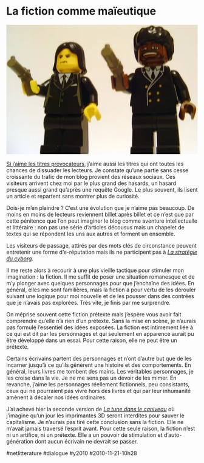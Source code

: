 # La fiction comme maïeutique

![](_i/72091620_33b0b605fd1.webp)

[Si j’aime les titres provocateurs](../9/comment-provoquer-un-buzz-pour-pas-cher.md), j’aime aussi les titres qui ont toutes les chances de dissuader les lecteurs. Je constate qu’une partie sans cesse croissante du trafic de mon blog provient des réseaux sociaux. Ces visiteurs arrivent chez moi par le plus grand des hasards, un hasard presque aussi grand qu’après une requête Google. Le plus souvent, ils lisent un article et repartent sans montrer plus de curiosité.

Dois-je m’en plaindre ? C’est une évolution que je n’aime pas beaucoup. De moins en moins de lecteurs reviennent billet après billet et ce n’est que par cette pénitence que l’on peut imaginer le blog comme aventure intellectuelle et littéraire : non pas une série d’articles décousus mais un chapelet de textes qui se répondent les uns aux autres et forment un ensemble.

Les visiteurs de passage, attirés par des mots clés de circonstance peuvent entretenir une forme d’e-réputation mais ils ne participent pas à *[La stratégie du cyborg](../../page/la-strategie-du-cyborg)*.

Il me reste alors à recourir à une plus vieille tactique pour stimuler mon imagination : la fiction. Il me suffit de poser une situation romanesque et de m’y plonger avec quelques personnages pour que j’enchaîne des idées. En général, elles me sont familières, mais la fiction a pour vertu de les dérouler suivant une logique pour moi nouvelle et de les pousser dans des contrées que je n’avais pas explorées. Très vite, je finis par me surprendre.

On méprise souvent cette fiction prétexte mais j’espère vous avoir fait comprendre qu’elle n’a rien d’un prétexte. Sans la mise en scène, je n’aurais pas formulé l’essentiel des idées exposées. La fiction est intimement liée à ce qui est dit par les personnages et qui seulement en apparence aurait pu être développé dans un essai. Pour cette raison, elle ne peut être un prétexte.

Certains écrivains partent des personnages et n’ont d’autre but que de les incarner jusqu’à ce qu’ils génèrent une histoire et des comportements. En général, leurs livres me tombent des mains. Les véritables personnages, je les croise dans la vie. Je ne me sens pas un devoir de les mimer. En revanche, j’aime les personnages réellement fictionnels, peu consistants, ceux qui ne pourraient pas vivre hors des livres et qui par leur inhumanité amènent à décaler nos idées ordinaires.

J’ai achevé hier la seconde version de *[La tune dans le caniveau](../../page/tune-caniveau)* où j’imagine qu’un jour les imprimantes 3D seront interdites pour sauver le capitalisme. Je n’aurais pas tiré cette conclusion sans la fiction. Elle ne m’avait jamais traversé l’esprit avant. Pour cette seule raison, la fiction n’est ni un artifice, ni un prétexte. Elle a un pouvoir de stimulation et d’auto-génération dont aucun écrivain ne devrait se passer.

#netlitterature #dialogue #y2010 #2010-11-21-10h28
